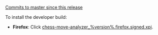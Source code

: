[Commits to master since this release](https://github.com/kenhendricks00/chess-move-analyzer/compare/%version%...master)

To install the developer build:

- **Firefox**: Click [chess-move-analyzer\_%version%.firefox.signed.xpi](https://github.com/kenhendricks00/chess-move-analyzer/releases/download/%version%/chess-move-analyzer_%version%.firefox.signed.xpi).
